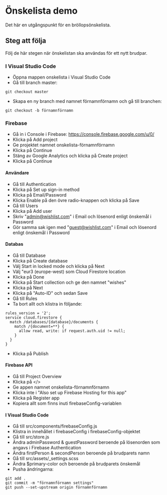 # Önskelista demo

Det här en utgångspunkt för en bröllopsönskelista.

## Steg att följa

Följ de här stegen när önskelistan ska användas för ett nytt brudpar.

### I Visual Studio Code

- Öppna mappen onskelista i Visual Studio Code
- Gå till branch master:

```
git checkout master
```

- Skapa en ny branch med namnet förnamnförnamn och gå till branchen:

```
git checkout -b förnamnförnamn
```

### Firebase

- Gå in i Console i Firebase: https://console.firebase.google.com/u/0/
- Klicka på Add project
- Ge projektet namnet onskelista-förnamnförnamn
- Klicka på Continue
- Stäng av Google Analytics och klicka på Create project
- Klicka på Continue

#### Användare

- Gå till Authentication
- Klicka på Set up sign-in method
- Klicka på Email/Password
- Klicka Enable på den övre radio-knappen och klicka på Save
- Gå till Users
- Klicka på Add user
- Skriv "admin@wishlist.com" i Email och lösenord enligt önskemål i Password
- Gör samma sak igen med "guest@wishlist.com" i Email och lösenord enligt önskemål i Password

#### Databas

- Gå till Database
- Klicka på Create database
- Välj Start in locked mode och klicka på Next
- Välj "eur3 (europe-west) som Cloud Firestore location
- Klicka på Done
- Klicka på Start collection och ge den namnet "wishes"
- Klicka på Next
- Klicka på "Auto-ID" och sedan Save
- Gå till Rules
- Ta bort allt och klistra in följande:

```
rules_version = '2';
service cloud.firestore {
  match /databases/{database}/documents {
    match /{document=**} {
      allow read, write: if request.auth.uid != null;
    }
  }
}
```

- Klicka på Publish

#### Firebase API

- Gå till Project Overview
- Klicka på </>
- Ge appen namnet onskelista-förnamnförnamn
- Klicka inte i "Also set up Firebase Hosting for this app"
- Klicka på Register app
- Kopiera allt som finns inuti firebaseConfig-variablen

#### I Visual Studio Code

- Gå till src/components/firebaseConfig.js
- Klistra in innehållet i firebaseConfig i firebaseConfig-objektet
- Gå till src/store.js
- Ändra adminPassword & guestPassword beroende på lösenorden som angavs i Firebase Authentication
- Ändra firstPerson & secondPerson beroende på brudparets namn
- Gå till src/assets/\_settings.scss
- Ändra \$primary-color och beroende på brudparets önskemål
- Pusha ändringarna:

```
git add .
git commit -m "förnamnförnamn settings"
git push --set-upstream origin förnamnförnamn
```
